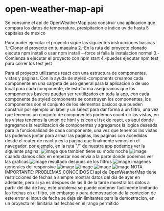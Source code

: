 # open-weather-map-api
Se consume el api de OpenWeatherMap para construir una aplicacion que compara los datos de temperatura, presipitacion e indice uv de hasta 5 capitales de mexico

Para poder ejecutar el proyecto sigue las siguientes instrucciones basicas
1.-Clonar el proyecto en tu maquina
2.-En la ruta del proyecto clonado ejecuta npm install o usar npm install --force si falla la instalacion normal
3.-Comienza a ejecutar el proyecto con npm start
4.-puedes ejecutar npm test para correr los test jest

Para el proyecto utilizamos react con una estructura de componentes, vistas y paginas. Con la ayuda de styled-components creamos cada componente en una carpeta de uso general para la aplicacion o de uso local para cada componente, de esta forma aseguramos que los componentes basicos puedan ser reutilizados en toda la app, con cada componente de styled components se construyen los componentes, los componentes son el conjunto de los elementos basicos que pueden construir por ejemplo un label y un select para dar forma a un filtro, una vez que tenemos un conjunto de componentes podemos countruir las vistas, en las vistas tenemos la union de html y ts con el tsx de react, es aqui donde agregamos la reutilizacion de componentes y agregamos la logica deseada para la funcionalidad de cada componente, una vez que tenemos las vistas las podemos juntar para armar las paginas, las paginas con accedidas desde el router de react y es la pagina que finalmente vemos en el navegador.
por ejemplo, en la ruta "/" de nuestra app podemos ver la siguiente pagina:
![image](https://github.com/Gabotol/open-weather-map-api/assets/91835413/4912da23-6ee5-4301-a092-8c1c25bdf7ca)
que tambien tiene su modo noche
![image](https://github.com/Gabotol/open-weather-map-api/assets/91835413/dda19b78-a7ce-4f54-8495-df0d8202582a)
cuando damos click en empezar nos envia a la parte donde podemos ver las graficas
![image](https://github.com/Gabotol/open-weather-map-api/assets/91835413/5eb69188-9092-4fe2-9380-00cbf9ff363b)
resultado despues de los filtros
![image](https://github.com/Gabotol/open-weather-map-api/assets/91835413/6535fe4c-0a84-407d-81b5-ff5221eeaa84)
imagenes generales del responsive
![image](https://github.com/Gabotol/open-weather-map-api/assets/91835413/f559a23a-5ff0-463f-8bdb-7427b6dcb828)
![image](https://github.com/Gabotol/open-weather-map-api/assets/91835413/b23c3371-e0b8-4ded-a5e0-0a3345e6cebd)
![image](https://github.com/Gabotol/open-weather-map-api/assets/91835413/1c619d37-e38f-4090-849f-3a308afb2fb2)
![image](https://github.com/Gabotol/open-weather-map-api/assets/91835413/6807e08c-c6da-41f2-9b0b-ca43351c708e)
NOTA IMPORTANTE:
PROBLEMAS CONOCIDOS
El api de OpenWeatherMap tiene restricciones de fechas a siempre mostrar datos del dia de ayer en adelante, pero si ya es despues de las 6 de la tarde muestra los datos a partir del dia de hoy, este problema se puede contener facilmente limitando las fechas en el filtro, sin embargo y para demostracion de la contecion de este error el input de fecha se deja sin limitantes para la demostracion, en un proyecto rel limitaria las fechas en el rango permitido





